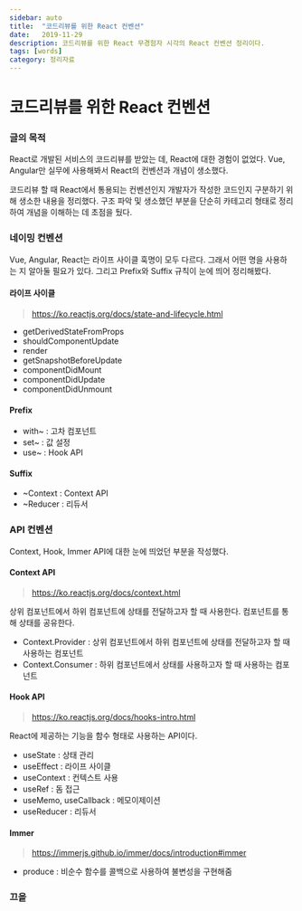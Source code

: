 ```yaml
---
sidebar: auto
title:  "코드리뷰를 위한 React 컨벤션"
date:   2019-11-29
description: 코드리뷰를 위한 React 무경험자 시각의 React 컨벤션 정리이다.
tags: [words]
category: 정리자료
---
```

# 코드리뷰를 위한 React 컨벤션
### 글의 목적
React로 개발된 서비스의 코드리뷰를 받았는 데, React에 대한 경험이 없었다. Vue, Angular만 실무에 사용해봐서 React의 컨벤션과 개념이 생소했다.

코드리뷰 할 때 React에서 통용되는 컨벤션인지 개발자가 작성한 코드인지 구분하기 위해 생소한 내용을 정리했다. 구조 파악 및 생소했던 부분을 단순히 카테고리 형태로 정리하여 개념을 이해하는 데 초점을 뒀다.

### 네이밍 컨벤션
Vue, Angular, React는 라이프 사이클 훅명이 모두 다르다. 그래서 어떤 명을 사용하는 지 알아둘 필요가 있다.
그리고 Prefix와 Suffix 규칙이 눈에 띄어 정리해봤다.

#### 라이프 사이클
> https://ko.reactjs.org/docs/state-and-lifecycle.html

- getDerivedStateFromProps
- shouldComponentUpdate
- render
- getSnapshotBeforeUpdate
- componentDidMount
- componentDidUpdate
- componentDidUnmount

#### Prefix
- with~ : 고차 컴포넌트
- set~ : 값 설정
- use~ : Hook API

#### Suffix
- ~Context : Context API
- ~Reducer : 리듀서

### API 컨벤션
Context, Hook, Immer API에 대한 눈에 띄었던 부분을 작성했다.

#### Context API
> https://ko.reactjs.org/docs/context.html

상위 컴포넌트에서 하위 컴포넌트에 상태를 전달하고자 할 때 사용한다. 컴포넌트를 통해 상태를 공유한다.

- Context.Provider : 상위 컴포넌트에서 하위 컴포넌트에 상태를 전달하고자 할 때 사용하는 컴포넌트
- Context.Consumer : 하위 컴포넌트에서 상태를 사용하고자 할 때 사용하는 컴포넌트

#### Hook API
> https://ko.reactjs.org/docs/hooks-intro.html

React에 제공하는 기능을 함수 형태로 사용하는 API이다.

- useState : 상태 관리
- useEffect : 라이프 사이클
- useContext : 컨텍스트 사용
- useRef : 돔 접근
- useMemo, useCallback : 메모이제이션
- useReducer : 리듀서

#### Immer
> https://immerjs.github.io/immer/docs/introduction#immer

- produce : 비순수 함수를 콜백으로 사용하여 불변성을 구현해줌

### 끄읕
